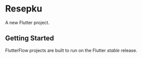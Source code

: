 # Resepku

A new Flutter project.

## Getting Started

FlutterFlow projects are built to run on the Flutter _stable_ release.
